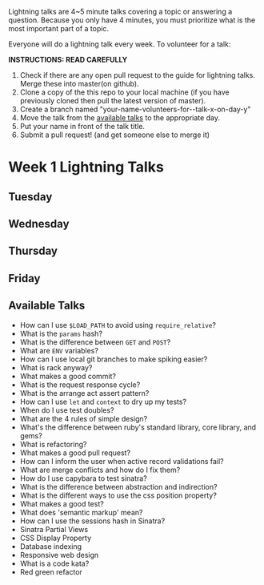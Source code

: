 Lightning talks are 4~5 minute talks covering a topic or answering a question.
Because you only have 4 minutes, you must prioritize what is the most important
part of a topic.

Everyone will do a lightning talk every week. To volunteer for a talk:

**INSTRUCTIONS: READ CAREFULLY**

1. Check if there are any open pull request to the guide for lightning talks.
Merge these into master(on github).
2. Clone a copy of the this repo to your local machine (if you have previously
cloned then pull the latest version of master).
3. Create a branch named "your-name-volunteers-for--talk-x-on-day-y"
4. Move the talk from the [available talks](#available-talks) to the appropriate
   day.
5. Put your name in front of the talk title.
6. Submit a pull request!  (and get someone else to merge it)


# Week 1 Lightning Talks

## Tuesday

## Wednesday

## Thursday

## Friday

## Available Talks

* How can I use `$LOAD_PATH` to avoid using `require_relative`?
* What is the `params` hash?
* What is the difference between `GET` and `POST`?
* What are `ENV` variables?
* How can I use local git branches to make spiking easier?
* What is rack anyway?
* What makes a good commit?
* What is the request response cycle?
* What is the arrange act assert pattern?
* How can I use `let` and `context` to dry up my tests?
* When do I use test doubles?
* What are the 4 rules of simple design?
* What's the difference between ruby's standard library, core library, and gems?
* What is refactoring?
* What makes a good pull request?
* How can I inform the user when active record validations fail?
* What are merge conflicts and how do I fix them?
* How do I use capybara to test sinatra?
* What is the difference between abstraction and indirection?
* What is the different ways to use the css position property?
* What makes a good test?
* What does 'semantic markup' mean?
* How can I use the sessions hash in Sinatra?
* Sinatra Partial Views
* CSS Display Property
* Database indexing
* Responsive web design
* What is a code kata?
* Red green refactor
